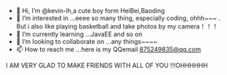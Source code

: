 - 👋 Hi, I’m @kevin-lh,a cute boy form HeiBei,Baoding
- 👀 I’m interested in ...eeee so many thing, especially coding, ohhh~~~ . But i also like playing basketball and take photos by my camera！！！
- 🌱 I’m currently learning ...JavaEE and so on
- 💞️ I’m looking to collaborate on ...any things~~~~
- 📫 How to reach me ...here is my QQemail 875249835@qq.com

I AM VERY GLAD TO MAKE FRIENDS WITH ALL OF YOU !!!OHHHHHH

<!---
kevin-lh/kevin-lh is a ✨ special ✨ repository because its `README.md` (this file) appears on your GitHub profile.
You can click the Preview link to take a look at your changes.
--->
